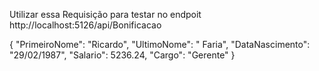 Utilizar essa Requisição para testar no endpoit http://localhost:5126/api/Bonificacao

{
    "PrimeiroNome": "Ricardo",
    "UltimoNome": " Faria",
    "DataNascimento": "29/02/1987",
    "Salario": 5236.24,
    "Cargo": "Gerente"
}
